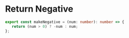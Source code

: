 # Return Negative
```typescript
export const makeNegative = (num: number): number => {
   return (num > 0) ? -num : num;
};
```